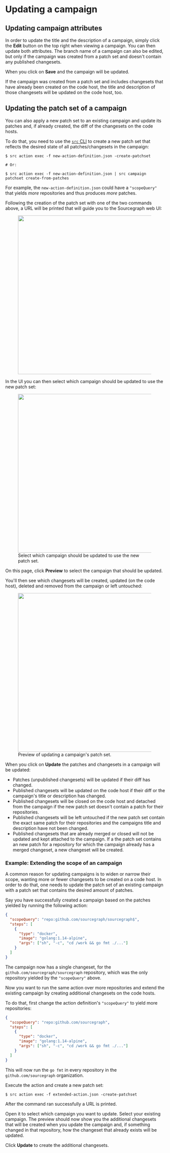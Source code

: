 # Updating a campaign

## Updating campaign attributes

In order to update the title and the description of a campaign, simply click the **Edit** button on the top right when viewing a campaign. You can then update both attributes. The branch name of a campaign can also be edited, but only if the campaign was created from a patch set and doesn't contain any published changesets.

When you click on **Save** and the campaign will be updated.

If the campaign was created from a patch set and includes changesets that have already been created on the code host, the title and description of those changesets will be updated on the code host, too.

## Updating the patch set of a campaign

You can also apply a new patch set to an existing campaign and update its patches and, if already created, the diff of the changesets on the code hosts.

To do that, you need to use the [`src` CLI](https://github.com/sourcegraph/src-cli) to create a new patch set that reflects the desired state of all patches/changesets in the campaign:

```
$ src action exec -f new-action-definition.json -create-patchset

# Or:

$ src action exec -f new-action-definition.json | src campaign patchset create-from-patches
```

For example, the `new-action-definition.json` could have a `"scopeQuery"` that yields _more_ repositories and thus produces _more_ patches.

Following the creation of the patch set with one of the two commands above, a URL will be printed that will guide you to the Sourcegraph web UI:

<div style="max-width: 500px;" class="mx-auto">
  <figure class="figure">
    <div class="figure-img">
    <img src="https://storage.googleapis.com/sourcegraph-assets/docs/images/campaigns/update_patchset.png" width="500px"/>
    </div>
  </figure>
</div>

In the UI you can then select which campaign should be updated to use the new patch set:

<div style="max-width: 500px;" class="mx-auto">
  <figure class="figure">
    <div class="figure-img">
    <img src="https://storage.googleapis.com/sourcegraph-assets/docs/images/campaigns/update_select_campaign.png" width="500px"/>
    </div>
    <figcaption class="figure-caption text-center">Select which campaign should be updated to use the new patch set.</figcaption>
  </figure>
</div>

On this page, click **Preview** to select the campaign that should be updated.

You'll then see which changesets will be created, updated (on the code host), deleted and removed from the campaign or left untouched:

<div style="max-width: 500px;" class="mx-auto">
  <figure class="figure">
    <div class="figure-img">
    <img src="https://storage.googleapis.com/sourcegraph-assets/docs/images/campaigns/update_preview_changes.png" width="500px"/>
    </div>
    <figcaption class="figure-caption text-center">Preview of updating a campaign's patch set.</figcaption>
  </figure>
</div>

When you click on **Update** the patches and changesets in a campaign will be updated:

* Patches (unpublished changesets) will be updated if their diff has changed.
* Published changesets will be updated on the code host if their diff or the campaign's title or description has changed.
* Published changesets will be closed on the code host and detached from the campaign if the new patch set doesn't contain a patch for their repositories.
* Published changesets will be left untouched if the new patch set contain the exact same patch for their repositories and the campaigns title and description have not been changed.
* Published changesets that are already merged or closed will not be updated and kept attached to the campaign. If a the patch set contains an new patch for a repository for which the campaign already has a merged changeset, a new changeset will be created.

### Example: Extending the scope of an campaign

A common reason for updating campaigns is to widen or narrow their scope, wanting more or fewer changesets to be created on a code host. In order to do that, one needs to update the patch set of an existing campaign with a patch set that contains the desired amount of patches.

Say you have successfully created a campaign based on the patches yielded by running the following action:

```json
{
  "scopeQuery": "repo:github.com/sourcegraph/sourcegraph$",
  "steps": [
    {
      "type": "docker",
      "image": "golang:1.14-alpine",
      "args": ["sh", "-c", "cd /work && go fmt ./..."]
    }
  ]
}
```

The campaign now has a single changeset, for the `github.com/sourcegraph/sourcegraph` repository, which was the only repository yielded by the `"scopeQuery"` above.

Now you want to run the same action over more repositories and extend the existing campaign by creating additional changesets on the code hosts.

To do that, first change the action definition's `"scopeQuery"` to yield more repositories:

```json
{
  "scopeQuery": "repo:github.com/sourcegraph",
  "steps": [
    {
      "type": "docker",
      "image": "golang:1.14-alpine",
      "args": ["sh", "-c", "cd /work && go fmt ./..."]
    }
  ]
}
```

This will now run the `go fmt` in every repository in the `github.com/sourcegraph` organization.

Execute the action and create a new patch set:

```
$ src action exec -f extended-action.json -create-patchset
```

After the command ran successfully a URL is printed.

Open it to select which campaign you want to update. Select your existing campaign. The preview should now show you the additional changesets that will be created when you update the campaign and, if something changed in that repository, how the changeset that already exists will be updated.

Click **Update** to create the additional changesets.

